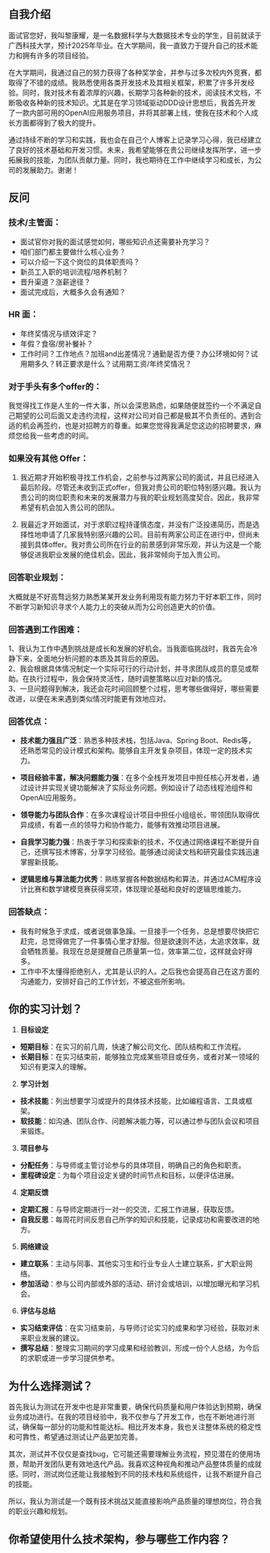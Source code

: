 
## 自我介绍

面试官您好，我叫黎康耀，是一名数据科学与大数据技术专业的学生，目前就读于广西科技大学，预计2025年毕业。在大学期间，我一直致力于提升自己的技术能力和拥有许多的项目经验。

在大学期间，我通过自己的努力获得了各种奖学金，并参与过多次校内外竞赛，都取得了不错的成绩。我熟悉使用各类开发技术及其相关框架，积累了许多开发经验。同时，我对技术有着浓厚的兴趣，长期学习各种新的技术，阅读技术文档，不断吸收各种新的技术知识。尤其是在学习领域驱动DDD设计思想后，我首先开发了一款内部可用的OpenAI应用服务项目，并将其部署上线，使我在技术和个人成长方面都得到了极大的提升。

通过持续不断的学习和实践，我也会在自己个人博客上记录学习心得，我已经建立了良好的技术基础和开发习惯。未来，我希望能够在贵公司继续发挥所学，进一步拓展我的技能，为团队贡献力量。同时，我也期待在工作中继续学习和成长，为公司的发展助力。谢谢！

## 反问

### 技术/主管面：

- 面试官你对我的面试感觉如何，哪些知识点还需要补充学习？
- 咱们部门都主要做什么核心业务？
- 可以介绍一下这个岗位的具体职责吗？
- 新员工入职的培训流程/培养机制？
- 晋升渠道？涨薪途径？
- 面试完成后，大概多久会有通知？

### HR 面：

- 年终奖情况与绩效评定？
- 年假？食宿/房补餐补？
- 工作时间？工作地点？加班and出差情况？通勤是否方便？办公环境如何？试用期多久？转正要求是什么？试用期工资/年终奖情况？

### 对于手头有多个offer的：

我觉得找工作是人生的一件大事，所以会深思熟虑，如果随便就签约一个不满足自己期望的公司后面又走违约流程，这样对公司对自己都是极其不负责任的。遇到合适的机会再签约，也是对招聘方的尊重。如果您觉得我满足您这边的招聘要求，麻烦您给我一些考虑的时间。  

### 如果没有其他 Offer：

1. 我近期才开始积极寻找工作机会，之前参与过两家公司的面试，并且已经进入最后阶段。尽管还未收到正式offer，但我对贵公司的职位特别感兴趣。我认为贵公司的岗位职责和未来的发展潜力与我的职业规划高度契合。因此，我非常希望有机会加入贵公司的团队。

2. 我最近才开始面试，对于求职过程持谨慎态度，并没有广泛投递简历，而是选择性地申请了几家我特别感兴趣的公司。目前有两家公司正在进行中，但尚未接到具体offer。我对贵公司所在行业的前景感到非常乐观，并认为这是一个能够促进我职业发展的绝佳机会。因此，我非常倾向于加入贵公司。

### 回答职业规划：

大概就是不好高骛远努力熟悉某某开发业务利用现有能力努力干好本职工作，同时不断学习新知识寻求个人能力上的突破从而为公司创造更大的价值。

### 回答遇到工作困难：

1、我认为工作中遇到挑战是成长和发展的好机会。当我面临挑战时，我首先会冷静下来，全面地分析问题的本质及其背后的原因。  
2、我会根据具体情况制定一个实际可行的行动计划，并寻求团队成员的意见或帮助。在执行过程中，我会保持灵活性，随时调整策略以应对新的情况。  
3、一旦问题得到解决，我还会花时间回顾整个过程，思考哪些做得好，哪些需要改进，以便在未来遇到类似情况时能更有效地应对。  


### 回答优点：

- **技术能力强且广泛**：熟悉多种技术栈，包括Java、Spring Boot、Redis等，还熟悉常见的设计模式和架构。能够自主开发复杂项目，体现一定的技术实力。
    
- **项目经验丰富，解决问题能力强**：在多个全栈开发项目中担任核心开发者，通过设计并实现关键功能解决了实际业务问题。例如设计了动态线程池组件和OpenAI应用服务。
    
- **领导能力与团队合作**：在多次课程设计项目中担任小组组长，带领团队取得优异成绩，有着一点的领导力和协作能力，能够有效推动项目进展。
    
- **自我学习能力强**：热衷于学习和探索新的技术，不仅通过网络课程不断提升自己，还撰写技术博客，分享学习经验。能够通过阅读文档和研究最佳实践迅速掌握新技能。
    
- **逻辑思维与算法能力优秀**：熟练掌握各种数据结构和算法，并通过ACM程序设计比赛和数学建模竞赛获得奖项，体现理论基础和良好的逻辑思维能力。


### 回答缺点：

- 我有时候急于求成，或者说做事急躁。一旦接手一个任务，总是想要尽快把它赶完，总觉得做完了一件事情心里才舒服。但是欲速则不达，太追求效率，就会牺牲质量。我现在总是提醒自己质量第一位，效率第二位，这样就会好得多。
- 工作中不太懂得拒绝别人，尤其是认识的人。之后我也会提高自己在这方面的沟通能力，安排好自己的工作计划，不被这些所影响。


## 你的实习计划？

 1. **目标设定**
- **短期目标**：在实习的前几周，快速了解公司文化、团队结构和工作流程。
- **长期目标**：在实习结束前，能够独立完成某些项目或任务，或者对某一领域的知识有更深入的理解。

 2. **学习计划**
- **技术技能**：列出想要学习或提升的具体技术技能，比如编程语言、工具或框架。
- **软技能**：如沟通、团队合作、问题解决能力等，可以通过参与团队会议和项目来锻炼。

 3. **项目参与**
- **分配任务**：与导师或主管讨论参与的具体项目，明确自己的角色和职责。
- **里程碑设定**：为每个项目设定关键的时间节点和目标，以便评估进展。

 4. **定期反馈**
- **定期汇报**：与导师定期进行一对一的交流，汇报工作进展，获取反馈。
- **自我反思**：每周花时间反思自己所学的知识和技能，记录成功和需要改进的地方。

 5. **网络建设**
- **建立联系**：主动与同事、其他实习生和行业专业人士建立联系，扩大职业网络。
- **参加活动**：参与公司内部或外部的活动、研讨会或培训，以增加曝光和学习机会。

 6. **评估与总结**
- **实习结束评估**：在实习结束前，与导师讨论实习的成果和学习经验，获取对未来职业发展的建议。
- **撰写总结**：整理实习期间的学习成果和经验教训，形成一份个人总结，为今后的求职或进一步学习提供参考。

## 为什么选择测试？


首先我认为测试在开发中也是非常重要，确保代码质量和用户体验达到预期，确保业务成功进行。在我的项目经验中，我不仅参与了开发工作，也在不断地进行测试，确保每一部分的功能和性能达标。相比开发本身，我也关注整体系统的稳定性和可靠性，希望通过测试让产品更加完善。

其次，测试并不仅仅是查找bug，它可能还需要理解业务流程，预见潜在的使用场景，帮助开发团队更有效地迭代产品。我喜欢这种视角和推动产品整体质量的成就感。同时，测试岗位还能让我接触到不同的技术栈和系统组件，让我不断提升自己的技能。

所以，我认为测试是一个既有技术挑战又能直接影响产品质量的理想岗位，符合我的职业兴趣和规划。


## 你希望使用什么技术架构，参与哪些工作内容？

